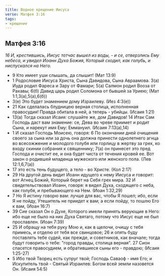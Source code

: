 ```yaml
---
title: Водное крещение Иисуса
verse: Матфея 3:16
tags: 
- крещение
---
```


## Матфея 3:16

*16 И, крестившись, Иисус тотчас вышел из воды, - и се, отверзлись Ему небеса, и увидел Иоанн Духа Божия, Который сходил, как голубь, и ниспускался на Него.*

- 9 Кто имеет уши слышать, да слышит! (Мат 13:9)
- 1 Родословие Иисуса Христа, Сына Давидова, Сына Авраамова. 3(а) Иуда родил Фареса и Зару от Фамари; 5(а) Салмон родил Вооза от Рахавы; 6(б) Давид царь родил Соломона от бывшей за Уриею; (Мат 1:1,3(а),5(а),6(б))
- 3(е) Это будет знамением дому Израилеву. (Иез 4:3(е))
- 21 Как сделалась блудницею верная столица, исполненная правосудия! Правда обитала в ней, а теперь - убийцы. (Исаия 1:21)
- 13(а) Тогда сказал Исаия: слушайте же, дом Давидов! 14 Итак Сам Господь даст вам знамение: се, Дева во чреве приимет и родит Сына, и нарекут имя Ему: Еммануил. (Исаия 7:13(а),14)
- 1 И сказал Господь Моисею, говоря: 6 По окончании дней очищения своего за сына или за дочь она должна принести однолетнего агнца во всесожжение и молодого голубя или горлицу в жертву за грех, ко входу скинии собрания к священнику; 7(а) он принесет это пред Господа и очистит ее, и она будет чиста от течения кровей ее. Вот закон о родившей младенца мужеского или женского пола. (Лев 12:1,6,7(а))
- 17 это есть тень будущего, а тело - во Христе. (Кол 2:17)
- 29 На другой день видит Иоанн идущего к нему Иисуса и говорит: вот Агнец Божий, Который берет на Себя грех мира. 32 И свидетельствовал Иоанн, говоря: я видел Духа, сходящего с неба, как голубя, и пребывающего на Нем. (Иоан 1:32,29)
- 7 Но Я истину говорю вам: лучше для вас, чтобы Я пошел; ибо, если Я не пойду, Утешитель не приидет к вам; а если пойду, то пошлю Его к вам, (Иоан 16:7)
- 39 Сие сказал Он о Духе, Которого имели принять верующие в Него: ибо еще не было на них Духа Святаго, потому что Иисус еще не был прославлен. (Иоан 7:39)
- 25 И обращу на тебя руку Мою и, как в щелочи, очищу с тебя примесь, и отделю от тебя все свинцовое; 26 и опять буду поставлять тебе судей, как прежде, и советников, как вначале; тогда будут говорить о тебе: "город правды, столица верная". 27 Сион спасется правосудием, и обратившиеся сыны его - правдою; (Исаия 1:25-27)
- 5 Ибо твой Творец есть супруг твой; Господь Саваоф - имя Его; и Искупитель твой - Святый Израилев: Богом всей земли назовется Он. (Исаия 54:5)